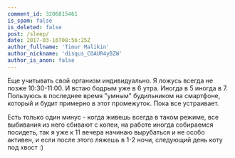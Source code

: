 ```yaml
---
comment_id: 3206815461
is_spam: false
is_deleted: false
post: /sleep/
date: 2017-03-16T08:56:25Z
author_fullname: 'Timur Malikin'
author_nickname: 'disqus_COAUR4yBZW'
author_is_anon: false
---
```


<p>Еще учитывать свой организм индивидуально. Я ложусь всегда не позже 10:30-11:00. И встаю бодрым уже в 6 утра. Иногда в 5 иногда в 7. Пользуюсь в последнее время "умным" будильником на смартфоне, который и будит примерно в этот промежуток. Пока все устраивает.</p><p>Есть только один минус - когда живешь всегда в таком режиме, все выбивания из него сбивают с колеи, на работе иногда собираемся посидеть, так я уже к 11 вечера начинаю вырубаться и не особо активен, и если после этого ляжешь в 1-2 ночи, следующий день коту под хвост :)</p>
